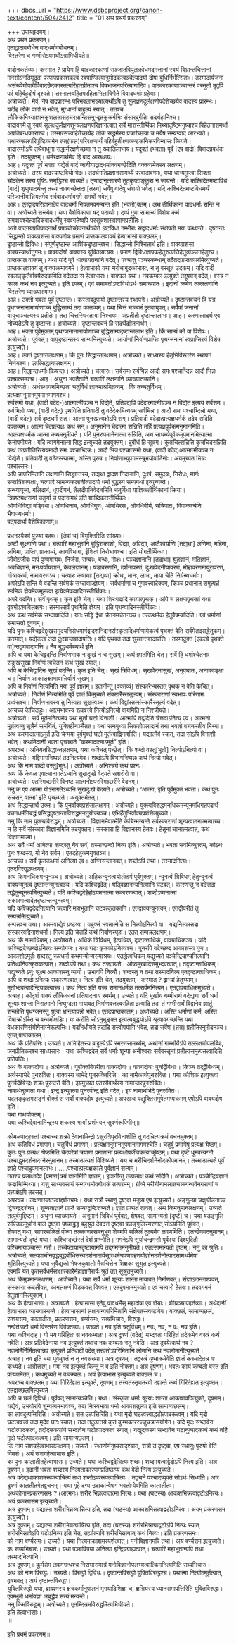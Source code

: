 +++
dbcs_url = "https://www.dsbcproject.org/canon-text/content/504/2412"
title = "01 अथ प्रथमं प्रकरणम्"

+++
उपायहृदयम्।  
अथ प्रथमं प्रकरणम्।  
एताद्वादावबोधेन वादधर्मावबोधनम्।  
विस्तरेण च गम्भीरोऽयमर्थोऽत्राभिधीयते॥

वादोनकर्तव्यः। कस्मात् ? प्रायेण हि वादकारकाणां सञ्जातविपुलक्रोधमदमत्तानां स्वयं विभ्रान्तचित्तानां मनसोऽनतिमृदुता परपापप्रकाशकत्वं स्वपाण्डित्यानुमोदकत्वञ्चेत्यादयो दोषा बुधिर्निर्भत्सिताः। तस्मादार्यजना असंख्येयोपायैर्विवादछेदकास्तत्परिहारप्रीताश्च विषभाजनपरित्यागादिव। वादकारकाणाञ्चान्तरं वस्तुतो मृद्वपि परं बहिर्बहुदोषं दृश्यते। तस्मात्स्वहितपरहिताभिलाषिणैते विवादधर्माः प्रहेयाः।  
अत्रोच्यते। मैवं, नैष वादप्रारम्भः परिभवलाभख्यात्यर्थोऽपि तु सुलक्षणदुर्लक्षणोपदेशेच्छयैव वादस्य प्रारम्भः।  
यदीह लोके वादो न भवेत्, मुग्धानां बाहुल्यं स्यात्। ततश्च लौकिकमिथ्याज्ञानकुशलतासहचरभ्रान्तिसमुभ्दूतकुकर्मभिः संसारदुर्गतिः सदर्थहानिश्च।  
वादावगमे तु स्वयं सुलक्षदुर्लक्षणशून्यलक्षणपरिज्ञानत्वात् सर्वे मारास्तीर्थिका मिथ्यादृष्टिमनुष्याश्च विहेठनासमर्था अप्रतिबन्धकाराश्च। तस्मात्सत्त्वहितेच्छयेह लोके सद्धर्मस्य प्रचारेच्छया च मयैष सम्यग्वाद आरभ्यते।  
यथास्रफलपरिपुष्टिकामेन तत्(फल)परिरक्षणार्थं बहिर्बहुतीक्ष्णकण्टकनिकरविन्यासः क्रियते।  
वादारम्भोऽपि तथैवाधुना सद्धर्म्मरक्षणेच्छया न तु ख्यातिलाभाय। यदुक्तं (भवता) पूर्वं [एष वादो] विवादप्रवर्धक इति। तदयुक्तम्। धर्मरक्षणार्थमेव हि वाद आरब्धव्यः।  
आह। यदुक्तं पूर्वं भवता यद्येतं वादं जानीयाद्वादधर्मानवगच्छेदिति वक्तव्यमेतस्य लक्षणम्।  
अत्रोच्यते। तस्य वादस्याष्टविधो भेदः। तदर्थगतिप्रज्ञानसामर्थ्ये परवादावगमः, यथा धान्यमुप्त्वा सिक्ता चोदकेन तस्य पुष्टिः समृद्धिश्च साध्यते। तृणाद्यनुत्सारणे तूट्कृष्टाङ्कुरा न जायन्ते। यदि कश्चिदेतमष्टाविधं [वादं] शृणुयादर्थन्तु तस्य नावगच्छेत्तदा [तस्य] सर्वेषु वादेषु संशयो भवेत्। यदि कश्चिदेतमष्टविधमर्थं परिजानीयान्नियतमेव सर्ववादधर्मावगमे समर्थो भवेत्।  
आह। एतद्वादपरिज्ञानादेव वादधर्मा नियतमवगम्यन्त इति (भवतो)क्तम्। अथ तीर्थिकानां वादधर्माः सन्ति न वा। अत्रोच्यते सन्त्येव। यथा वैशेषिकाणां षट् पदार्थाः। द्रव्यं गुणः सामान्यं विशेषः कर्म समवायश्चेत्यादिकवादधर्मेषु स्ववगतेष्वपि परसूत्रशास्त्राणामप्रतीतिः।  
अतो वादनयप्रतिपादनार्थं प्रपञ्चोच्छेदनार्थञ्चैते ऽष्टविधा गम्भीराः सद्वादधर्माः संक्षेपतो मया कथ्यन्ते। दृष्टान्तः सिद्धान्तो वाक्यप्रशंसा वाक्यदोषः प्रमाणं प्राप्तकालवाक्यं हेत्वाभासो वाक्‍छलम्।  
दृष्टान्तो द्विविधः। संपूर्णदृष्टान्त आशिंकदृष्टान्तश्च। सिद्धान्तो निश्चितार्थ इति। वाक्यप्रशंसा वाक्यस्यार्थानुगमः। वाक्यदोषो वाक्यस्य युक्तिव्यत्ययः। प्रमाणं द्विविधज्ञापकहेतुरुत्पत्तिहेतुर्व्यञ्जनहेतुश्च। प्राप्तकाल वाक्यम्। यथा यदि पूर्वं धात्वायतनानि वदेत्। पश्चात्तु पञ्चस्कन्धान् तदैतदप्राप्तकालमित्युच्यते। प्राप्तकालवाक्यं तु वाक्यक्रमावगमे। हेत्वाभासो यथा मरीचाबुदकाभासः, न तु वस्तुत उदकम्। यदि वादी स्वलङ्कृतैर्वाक्यैरुदकमिति वदेत्तदा स हेत्वाभासः। वाक्‍छलं यथा। नवकम्बल इत्युक्ते तद्दूषयन् वदेत्। वस्त्रं न कालः कथं नव इत्युच्यते। इति छलम्। एवं समामतोऽष्टविधोऽर्थः समाख्यातः। इदानीं क्रमेण तल्लक्षणानि विस्तरेण व्याख्यास्यामः।  
आह। उक्तो भवता पूर्वं दृष्टान्तः। कस्तावदुपायो दृष्टान्तस्य स्थापने। अत्रोच्यते। दृष्टान्तवचनं हि यत्र पृथग्जनानामार्याणाञ्च बुद्धिसाम्यं तदा वक्तव्यम्। यथा चित्तं चञ्चलं द्रुतवायुवत्। सर्वेषां जनानां वायुचाञ्चल्यस्य प्रतीतेः। तदा चित्तस्थिरताया निश्चयः। अप्रतीतौ दृष्टान्तालाभः। आह। कस्मात्सदर्थ एव नोच्यतेऽपि तु दृष्टान्तः। अत्रोच्यते। दृष्टान्तवचनं हि सदर्थद्योतनार्थम्।  
आह। भवता पूर्वमुक्तम् पृथग्जनानामार्याणाञ्च बुद्धिसाम्यदृष्टान्तलाभ इति। किं साम्यं को वा विशेषः। अत्रोच्यते। पूर्ववत्। वायुदृष्टान्तस्य साम्यमित्युच्यते। आर्याणां निर्वाणप्राप्तिः पृथग्जनानां त्वप्राप्तिरयं विशेष इत्युच्यते।  
आह। उक्तं दृष्टान्तलक्षणम्। किं पुनः सिद्धान्तलक्षणम्। अत्रोच्यते। साध्यस्य हेतुभिर्विस्तरेण स्थापनं निर्णयश्च। एतत्सिद्धान्तलक्षणम्।  
आह। सिद्धान्तधर्माः कियन्तः। अत्रोच्यते। चत्वारः। सर्वसमः सर्वभिन्न आदौ समः पश्चाभ्दिन्न आदौ भिन्नः पश्चात्समश्च। आह। अधुना भवतैतानि चत्वारि लक्षणानि व्याख्यातव्यानि।  
अत्रोच्यते। अर्थस्थापनमिच्छता चतुर्विधं ज्ञानमाश्रयितव्यम्। किं तच्चतुर्विधम्। प्रत्यक्षमनुमानमुपमानमागमश्च।  
सर्वसमो यथा, (वादी वदेद-)आत्मात्मीयञ्च न विद्येते, प्रतिवद्यपि वदेदात्मात्मीयञ्च न विद्येत इत्ययं सर्वसमः। सर्वभिन्नो यथा, (वादी वदेत्) पृथगिति प्रतिवादी तु वदेदेकमित्ययम् सर्वभिन्नः। आदौ समः पश्चाभ्दिन्नो यथा, (वादी वदेत्) सर्वं दृष्टधर्मं सत्। आत्मा पुनरप्रत्यक्षोऽपि सग्। प्रतिवादी वदेद्यत्प्रत्यक्षधर्मकं तदेव सदिति वक्तव्यम्। आत्मा चेदप्रत्यक्षः कथं सन्। अनुमानेन चेदात्मा सन्निति तर्हि प्रत्यक्षपूर्वकमनुमानमिति। अप्रत्यक्षधर्मक आत्मा कथमनुमीयते। यदि पुनरुपमानेनात्मा सन्निति, अथ साधर्म्यपूर्वकमुपमानमित्यात्मा केनोपमीयते। यदि त्वागमेनात्मा सिद्ध इत्युच्यते तदयुक्तम्। दुर्बोधं हि सूत्रम्। कुत्रचित्सन्निति कुत्रचिदसन्निति कथं तत्प्रतीतिरित्ययमादौ समः पश्चाभ्दिन्नः। आदौ भिन्न पश्चात्समो यथा, (वादी वदेद)आत्मात्मीयञ्च न विद्येते। प्रतिवादी तु वदेदस्त्यात्मा, अस्ति पुरुषः। निर्वाणाभ्युपगमस्त्रूभयोर्वादिनोः। अयमुच्यत भिन्नः पश्चात्समः।  
अपि चापरिमितानि लक्षणानि सिद्धान्तस्य, तद्यथा द्वादश निदानानि, दुःखं, समुदयः, निरोधः, मार्गः सप्तत्रिंशत्पक्षाः, चत्वारि श्रामण्यफलानीत्यादयो धर्मा बुद्धस्य सम्यगर्था इत्युच्यन्ते।  
सन्ध्यापूजा, बलिदानं, धूपदीपनं, तैलदीपनिवेदनमिति चतुर्विधा याज्ञिकतीर्थिकानां क्रिया।  
त्रिषष्ट्यक्षराणां चतुर्णां च पदानामर्थ इति शाब्दिकास्तीर्थिकाः।  
ओषधिविद्या षड्‍विधा। ओषधिनाम, ओषधिगुणः, ओषधिरसः, ओषधिवीर्यं, सन्निपातः, विपाकश्चेति भैषाज्यधर्माः।  
षट्‍पदार्था वैशेषिकाणाम्॥

प्रधनस्यैक्यं पुरुषा बहवः। [तेषां च] विमुक्तिरिति सांख्याः।  
अष्टौ सूक्ष्माणि यथा। चत्वारि महाभूतानि बुद्धिराकाशो, विद्या, अविद्या, अष्टैश्वर्याणि [तद्यथा] अणिमा, महिमा, लघिमा, प्राप्तिः, प्राकाम्यं, कायविभागः, ईशित्वं तिरोभावश्च। इति योगतीर्थिकाः।  
जीवोऽजीवः पापं पुण्यमाश्रवः, निर्जरा, सम्बरः, बन्धः, मोक्षः। पञ्चज्ञानानि [तद्यथा] श्रुतज्ञानं, मतिज्ञानं, अवधिज्ञानं, मनःपर्यायज्ञानं, केवलज्ञानम्। षडावरणानि, दर्शनावरणं, दुःखवेदनीयावरणं, मोहावरणमायुरावरणं, गोत्रावरणं, नामावरणञ्च। चत्वारः कषायाः [तद्यथा] क्रोधः, मानः, लाभः, माया चेति निर्ग्रन्थधर्माः।  
अपरेऽपि सन्ति ये वदन्ति सर्वमेकं सभ्दावाज्ज्ञेयम्। सर्वधर्माणां च गुणवत्त्वादैक्यम्, किञ्च प्रधानात् समुत्पन्नं सर्वमेकं ज्ञेयमेकमूलत्वा इत्येवमेकवादिनस्तीर्थिकाः।  
अपरे वदन्ति। सर्वं पृथक्। कुत इति चेत्। यथा शिरःपदादि कायात्पृथक्। अपि च लक्षणपृथक्तं यथा वृषभोऽश्वविलक्षणः। तस्मात्सर्वं पृथगिति ज्ञेयम्। इति पृथग्वादिनस्तीर्थिकाः।  
अथ कथं सर्वमेकं सभ्दावादिति। यतः सद्धि द्वेधा चेतनमचेतनञ्च। तत्कथमेकं हेतुवैषम्यांदिति। एवं धर्माणां समासतो दूषणम्।  
यदि पुनः कश्चिद्वदेद्दुःखसमुदयनिरोधमार्गद्वादशनिदानसंस्कृतादिधर्माणामेकत्वं पृथक्तं वेति सर्वमेतदसद्धेतुकम्। कस्मात्। यद्येकत्वं तदा दुःखान्तवादापत्तिः। यदि पृथक्तं तदा सुखान्तवादापत्तिः। तस्मादुक्तं [एकत्वे पृथक्ते वा]न्तद्वयवादापत्तिः। नैष बुद्धधर्मस्यार्थ इति।  
अपि च यथा केचिद्वदन्ति निर्वाणभावः न दुःखं न च सुखम्। कथं ज्ञातमिति चेत्। सर्वे हि धर्माश्चेतनाः सदुःखसुखा निर्वाणं त्वचेतनं कथं सुखं स्यात्।  
अपि च केचिद्वादिनः सुखं वदन्ति। कुत इति चेत्। सुखं त्रिविधम्। सुखवेदनासुखं, अनुपघातः, अनाकाङ्क्षा च। निर्वाण आकाङ्क्षाभावान्निर्वाणं सुखम्।  
अपि च निर्वाणं नित्यमिति मया पूर्वं ज्ञातम्। इदानीन्तु [वक्तव्यं] संस्कारेभ्यस्तत् पृथक् न वेति केचित्। अत्रोच्यते। निर्वाणं नित्यमिति पूर्वं ज्ञातं किमुच्यते संक्सारैस्तत्तुल्यम्। संस्काराणां स्वभावः परिणामः प्रध्वंसश्च। निर्वाणभावस्य तु नित्यता सुखत्वञ्च। कथं विद्वांस्तत्संस्कारैस्तुल्यं वदेत्।  
अन्यच्च केचिदाहुः। आत्मभावस्य रूपवत्त्वे नित्योऽनित्यो वायमिति न निश्चीयते।  
अत्रोच्यते। सर्वं मूर्तमनित्यमेव यथा मुर्तो घटो विनाशी। आत्मापि तद्वदिति चेत्तदाऽनित्य एव। आत्मनो मूर्तत्वन्तु सूत्रैर्न समर्थितं, युक्तिहीनञ्चैतत्। यथा रत्नबुध्या सिकतोपलादानं तथा भवतो वचनमतीव मिथ्या। अथ कस्मादात्माऽमुर्त इति चेन्मया पूर्वमुक्तं घटो मूर्तत्वाद्विनाशीति। यद्यात्मैवं स्यात्, तदा सोऽपि विनाशी भवेत्। कथमिदानीं भवता पृच्छ्यते “कस्मादात्माऽमूर्त” इति।  
अपरञ्च। अनियतसिद्धान्तलक्षणम्, यथा कश्चित् पृच्छेत्। किं शब्दो वस्तु[भूतो] नित्योऽनित्यो वा। अत्रोच्यते। यद्विभागनिष्पन्नं तदनित्यमेव। शब्दोऽपि विभागनिष्पन्नः कथं नित्यो भवेत्।  
अथ किं नाम शब्दो वस्तु[भूतः]। अत्रोच्यते। अनिश्चये कथं प्रश्नः।  
अथ किं केवल एवात्मानागतेऽध्वनि सुखदुःखे वेदयते सशरीरो वा।  
अत्रोच्यते। एतस्मिच्छरीरे विनष्ट आत्मनोऽपरस्मिञ्छरीरे वेदनम्।  
ननु क एष आत्मा योऽनागतेऽध्वनि सुखदुःखे वेदयते। अत्रोच्यते। ‘आत्मा, इति पूर्वमुक्तं भवता। कथं पुनः सन्नसन् वात्मा’ इति पृच्छ्यते। अयुक्तमेतत्।  
अथ सिद्धान्तार्थ उक्तः। किं पुनर्वाक्यप्रशंसालक्षणम्। अत्रोच्यते। युक्त्यविरुद्धमनधिकमन्यूनमधिगतपदार्थं वचनधर्मनिबद्धं प्रसिद्धदृष्टान्ताविरुद्धमननुयोज्यञ्च। एभिर्हेतुभिर्वाक्यप्रशंसेत्युच्यते।  
ननु किं नाम युक्त्यविरुद्धम्। अत्रोच्यते। विज्ञानमेवात्मेति केचिन्मन्यन्ते सर्वस्काराणां शून्यत्वादनात्मत्वाच्च। न हि सर्वे संस्कारा विज्ञानमिति तदयुक्तम्। संस्कारा हि विज्ञानस्य हेतवः। हेतूनां चानात्मत्वात्, कथं विज्ञानमात्मा।  
अथ सर्वे धर्मां अनित्याः शब्दस्तु नैव सर्वं, तस्माच्छब्दो नित्य इति। अत्रोच्यते। भवता सर्वमित्युक्तम्, कोऽर्थः पुनः शब्दस्य, यो नैव सर्वम्। एतदहेतुकमयुक्तञ्च।  
अन्यच्च। सर्वे कृतकधर्मा अनित्या एव। अग्निसन्तानवत्। शब्दोऽपि तथा। तस्मादनित्यः। एतदविरुद्धलक्षणम्।  
अथ किमनधिकमन्यूनञ्च। अत्रोच्यते। अहिकन्यूनत्वयोर्लक्षणं पूर्वमुक्तम्। न्यूनत्वं त्रिविधम् हेतुन्यूनत्वं वाक्यन्यूनत्वं दृष्टान्तन्यूनत्वञ्च। यदि कश्चिद्वदेत्। षड्‍विज्ञानन्यनित्यानि घटवत्। कारणन्तु न वदेत्तदा तद्धेतुन्यूनत्वमित्युच्यते। यदि कश्चिद्वदेहेहोऽयमनात्मा सकारणत्वात्। शब्दोऽप्यनात्मा सकारणत्वादेतदृष्टान्तन्यूनत्वम्।  
यदि कश्चिद्वदेदनित्यानि चत्वारि महाभूतानि घटवत्कृतकानि। एतद्वाक्यन्यूनत्वम्। एतद्वीपरीतं तु सम्पन्नमित्युच्यते।  
सम्पन्नञ्च यथा। आत्मवाद्येवं प्रष्टव्यः। यदुक्तं भवतात्मेति स नित्योऽनित्यो वा। यद्यनित्यस्तदा संस्कारवद्विनाशधर्मा। नित्य इति चेत्तर्हि कथं निर्वाणस्पृहा। एतत् सम्पन्नलक्षणम्।  
अथ किं नामाधिकम्। अत्रोच्यते। अधिकं त्रिविधम्, हेत्वधिकं, दृष्टान्ताधिकं, वाक्याधिकञ्च। यदि कश्चिद्वदेच्छब्दोऽनित्यः सम्योगजः। यथा घटः कृतकोऽनित्यश्च। पुनरपि वदेच्छब्द आकाशस्य गुणः। आकाशोऽमूर्तः शब्दस्तु रूपधर्मा कथमन्योन्यसमाश्रयः। एतद्धेत्वधिकम् यद्युच्यते पञ्चेन्द्रियाण्यनित्यानि प्रतिध्वनिवत्कृतकत्वात्। शब्दोऽपि तथा। कथं तज्ज्ञायते। ओष्ठमुखादिसमुभ्दवत्वात्। तदृष्टान्ताधिकम्। यद्युच्यते ऽणुः सूक्ष्म आकाशस्तु व्यापी। उभावपि नित्यौ। शब्दस्तु न तथा तस्मादनित्य एतदृष्टान्ताधिकम्। अपि च शब्दो ऽनित्यः सकारणत्वात्। नित्य इति चेत्, तदयुक्तम्। कस्मात् ? द्वाभ्यां हेतुभ्याम्। मुर्तोभ्दवत्वादैन्द्रियकत्वाच्च। कथं नित्य इति यच्च समानधर्मकं तत्सर्वमनित्यम्। एतद्वाक्याधिकमुच्यते।  
अत्राह। कीदृशं वाक्यं लौकिकानां प्रतिपादनाय स्मर्थम्। उच्यते। यदि मूर्खाय गम्भीरार्थ वदेद्यथा सर्वे धर्मा शून्याः शान्ता निरात्मानो निष्पुग्दला मायावत् निर्माणवत्तत्त्वरहिता इत्यादि तदा तं गम्भीरार्थं विद्वानेव ज्ञातुं शन्कोति पृथग्जनस्तु श्रुत्वा भ्रान्त्यापन्नो भवेत्। एतदप्राप्तकालम्। अथोच्यते। अस्ति धर्माणां कर्म, अस्ति विषाक्रोऽस्ति च बन्धमोक्षडिः। यः करोति सोऽनुभुङ्‍क्त इत्यल्पबुद्धयोऽपि श्रुत्वावगच्छन्ति यथा वेधकारणिसंयोगेनाग्नेरूत्पत्तिः। यदभिधीयते तद्यदि सत्त्वोपयोगि भवेत्, तदा सर्वेषां [तत्र] प्रतीतिरनुमोदनञ्च। एतत् प्राप्तकालम्।  
अथ किं प्रतिपत्तिः। उच्यते। अभिहितस्य बाहुल्येऽपि स्मरणसामर्थ्यम्, अर्थानां गाम्भीर्येऽपि तल्लक्षणोपलब्धिः, जनप्रीतिकरश्च साध्यसारः। यथा कश्चिद्वदेत् सर्वे धर्माः शून्या अनीश्वराः सर्ववस्तूनां प्रतीत्यसमुत्पन्नत्वादिति प्रतिपत्तिः।  
अथ के वाक्यदोषाः। अत्रोच्यते। पूर्वोक्तविपरीता वाक्यदोषाः। वाक्यदोषाः पुनर्द्विविधाः। किञ्च तद्द्वैविध्यम्। अर्थस्याभेदे पुनरुक्तिः। वाक्यस्य चाभेदे पुनरुक्तिरिति। का नामैकार्थपुनरुक्तिः। यथा कौशिक इत्युक्त्वा पुनर्वदेद्देवेन्द्रः शक्रः पुरन्दरो वेति। इयमुच्यत एतस्यैवार्थस्य नामान्तरपुनरुक्तिः।  
नामार्थतुल्यता यथा। इन्द्र इत्युक्त्वा पुनरपीन्द्र इति वदेत्। इयं नामार्थाभेदे पुनरुक्तिः।  
यदलङ्कृतमसङ्गं वोक्तं स सर्वो वाक्यदोष इत्युच्यते। अपरञ्च यद्युक्तिसमुपेतमप्यक्रमम् एषोऽपि वाक्यदोष इति।  
यथा गाथयोक्तम्।  
यथा कश्चिद्देवानामिन्द्रस्य शक्रस्य भार्यां प्रशंमयन् सुवर्णरूपिणीम्॥

कोमलपादहस्तां पश्चाच्च शक्रो देवानामिन्द्रो ऽसुरत्रिपुरविनाशीति तु वदन्नित्यक्रमं वचनमुक्तम्।  
अथ कतिविधं प्रमाणम्। चतुर्विधं प्रमाणम्। प्रत्यक्षमनुमानमुपमानमागमश्चेति। चतुर्षु प्रमाणेषु प्रत्यक्ष श्रेष्ठम्। कुतः पुनः प्रत्यक्षं श्रेष्ठमिति चेदपरेषां त्रयाणां प्रमाणानां प्रत्यक्षोपजीवकत्वाच्छ्रेष्ठम्। यथा दृष्टे धूमवत्यग्नौ पश्चाद्धुमदर्शनादग्नेरनुमानम्। तस्मात्प्रत्यक्षं विशिष्यते। यथ च मरीचिदर्शनेनोदकोपमानम्। तस्मात्प्रत्यक्षे पूर्वं ज्ञाते पश्चादुपमानलाभः। .....पश्चात्प्रत्यक्षकाले पूर्वज्ञानं सत्यम्।  
ततश्च प्रत्यक्षादेव [प्रमाण]त्रयं ज्ञानमिति ज्ञातम्। इदानीन्तु तत्प्रत्यक्षं कथं सदिति। अत्रोच्यते। पञ्चेन्द्रियज्ञानं कदाचिन्मिथ्या। यत्तु साध्यवसायं सम्यग्धर्मावबोधकं तत्परमम्। ग्रीष्मे मरीचीनामलातचक्रगन्धर्वनगराणां च प्रत्यक्षेऽपि तदसत्।  
अपरञ्च। लक्षणास्पष्टत्वाद्दर्शनभ्रमः। यथा रात्रौ स्थाणुं दृष्ट्वा मनुष्य एष इत्युच्यते। अङ्गुल्या चक्षुःपीडनाच्च द्विचन्द्रदर्शनम्। शून्यताज्ञाने प्राप्ते सम्यग्दृष्टिरुच्यते। ज्ञात प्रत्यक्षं तावत्। अथ किमनुमानलक्षणम्। उच्यते तत्पूर्वमुद्दिष्टम्। अधुना व्याख्यायते। अनुमानं त्रिविधं पूर्ववत्, शेषवत्, सामान्यतो [दृष्टं] च। यथा षडङ्गुलिं सपिडकमूर्धानं बालं दृष्ट्वा पष्चाद्धृद्धं बहुश्रुतं देवदत्तं दृष्ट्वा षडङ्गुलिस्मरणात् सोऽयमिति पूर्ववत्।  
शेषवत् यथा, सागरसलिलं पीत्वा तल्लवणरसमनुभूय शेषमपि सलिलं तुल्यमेव लवणमिति। एतच्छेषवदनुमानम्।  
सामान्यतो दृष्टं यथा। कश्चिग्दच्छंस्तं देशं प्राप्नोति। गगनेऽपि सूर्याचन्द्रमसौ पूर्वस्यां दिश्युदितौ पश्चिमायाञ्चास्तं गतौ। तच्चेष्टायामदृष्टायामपि तद्गमनमनुमीयते। एतत्सामान्यतो दृष्टम्। ननु का श्रुतिः। अत्रोच्यते, सत्यप्राचीनवृद्धबुद्धबोधिसत्त्वदर्शनादार्यसूत्रधर्मश्रवणग्रहणयोर्ज्ञानदर्शनोत्पादसामर्थ्यमेषा श्रुतिरित्युच्यते। यथा सुवैद्यको भेषजकुशलो मैत्रचित्तेन शिक्षकः सुश्रुत इत्युच्यते।  
एवमपि यत् कृतसर्वधर्मसाक्षात्कारैर्महाज्ञानैरार्यैः श्रुतं तत् सुश्रुतमुच्यते।  
अथ किमुपमानलक्षणम्। अत्रोच्यते। यथा सर्वे धर्मा शून्याः शान्ता मायावत् निर्माणवत्। संज्ञाऽदान्ताश्ववत्, संस्काराः कदलीवत्, कामलक्षणं पिडकवत् विषवत्। एतदुपमानमुच्यते। एवं चत्वारो हेतवः। तदवगमनं हेतुज्ञानमित्युक्तम्।  
अथ के हेत्वाभासाः। अत्राच्यते। हेत्वाभासा एतेषु वादधर्मेसु महादोषा एव ज्ञेयाः। शीघ्रञ्चापहर्तव्याः। अथेदानीं हेत्वाभासा व्याख्यास्यन्ते। हेत्वाभासानां लक्षणान्यपरिमितानि संक्षेपतस्त्वष्टावेव। वाक्‍छलं, सामान्यछलं, संशयसमः, कालातीतः, प्रकरणसमः, वर्ण्यसमः, सव्यभिचारः, विरुद्धः।  
नन्वेतेऽष्टौ धर्मा विस्तरेण विवेक्तव्याः। उच्यते। नव इति चतुर्विधम्। नवः, नव, न वः, नव इति।  
यथा कश्चिदाह। यो मय परिहितः स नवकम्बलः। अत्र दूषणं (वदेत्) यभ्दवता परिहितं तदेकमेव वस्त्रं कथं नवेति। अत्र प्रतिवेदेन्मया नव इत्युक्तं तथाच नवः कम्बलः नतु नवेति। अत्र दूषयेत्कथं नव ? नवलोमैर्निर्मितत्वान्नव इत्युक्ते प्रतिवादी वदेत् तत्त्वतोऽपरिमितानि लोमानि कथं नवलोमानीत्युच्यते।  
अत्राह। नव इति मया पूर्वमुक्तं न तु नवसंख्या। अत्र दूषणम्। तद्वस्त्रं युष्माकमेवेति ज्ञातं कस्मादेतन्न वः कथ्यते। अत्रोत्तरम्। मया नव इत्युक्तं किन्तु न व इति नोक्तम्। अत्र दूषणम्। भवतः कायं कम्बलो वस्त इति प्रत्यक्षमेतत्। कथमुच्यते न वःकम्बलः। अयं हेत्वाभास इत्युच्यते वाक्‍छलं च।  
अपरञ्च वाक्‍छलम्। यथा गिरिर्दह्यत इत्युक्ते, दूषणम्। तत्त्वतस्तृणतरवो दह्यन्ते कथं गिरिर्दह्यत इत्युक्तम्। एतद्वाक्‍छलमित्युच्यते।  
अपि च छलं द्विविधं। पूर्ववत् सामान्यञ्चेति। यथा। संस्कृता धर्माः श्रून्याः शान्ता आकाशवदित्युक्ते, दूषणम्। यद्येवं, उभयोरपि शून्यत्वमभावश्च, तदा निःस्वभावा धर्मा आकाशतुल्या इति सामान्यछलम्।  
का तावदुत्पत्तिरिति। अत्रोच्यते। सत उत्पत्तिरिति। यथा मृदो घटत्वत्त्वाद्धटोत्पादकत्वम्। यदि मृदो घटत्ववत्त्वं तदा मृदेव घटः स्यात्। तदा तदुत्पत्तये कृतं कुम्भकाररज्जुचक्रसंयोगेन। यदि मृदः सभ्दावेन घटोत्पादकत्वं, तदोदकस्यापि सभ्दावेन घटोत्पादकत्वं स्यात्। यद्युदकस्य सभ्दावेन घटानुत्पादकत्वं कथं तर्हि मृदो घटोत्पादकत्वम्। इति सामान्यछलम्।  
किं नाम संशयहेत्वाभासलक्षणम्। उच्यते। स्थाणोर्मनुष्यसादृश्यात्, रात्रौ तं दृष्ट्वा, एष स्थाणुः पुरुषो वेति विमर्शः। अयं संशयहेत्वाभास इति।  
कः पुनः कालातीतहेत्वाभासः। उच्यते। यथा कश्चिद्वदेन्नित्यः शब्दः। शब्दमयत्वाद्वेदोऽपि नित्य इति। अत्र दूषणम्। इदानीं भवता शब्दस्य नित्यताकारणमप्रतिष्ठाप्य कथं वेदो नित्य इत्युच्यते।  
अत्र वदेद्यथाकाशमरूपत्वान्नित्यं तथा शब्दोऽप्यरूपत्वान्नित्यः। तद्वचने पश्चादप्युक्ते सोऽर्थः सिध्यति। अत्र दूषणं कालतीतमेतद्वचनम्। यथा गृहे दग्ध उदाकान्वेषणं भवतोप्येवमिति कालातीतः।  
अथकोनामप्रकरणसमः ? (आत्मनः) शरीर भिन्नत्वादात्मा नित्यः। यथा (घटस्य) आकशभिन्नत्वाद्वटोऽनित्यः। अयं प्रकरणसम इत्युच्यते।  
अत्र दूषणम्। यद्यात्मा शरीरभिन्नत्र्वान्नित्य इति, तदा (घटस्य) आकाशभिन्नत्वाद्वटोऽनित्यः। अयम् प्रकरणसम इत्युच्यते।  
अत्र दूषणम्। यद्यात्मा शरीरभिन्नत्वान्नित्य इति, तदा (घटस्य) शरीरभिन्नत्वाद्वटोऽपि नित्यः स्यात् शरीरभिन्नत्वेऽपि घटोऽनित्य इति चेत्, तर्ह्यात्मापि शरीरभिन्नत्वात् कथं नित्यः। इति प्रकरणसमः।  
को नाम वर्ण्यसमः। उच्यते। यथा नित्यमाकाशमस्पर्शत्वात्। मनोविज्ञानमपि तथा। अयं वर्ण्यसम इत्युच्यते।  
कः सव्यभिचारः। उच्यते। यथा पञ्चविषया अनित्या इन्द्रियग्राह्यत्वात्। चत्वारि महाभूतान्यपि तथा तस्मादनित्यानि।  
अत्र दूषणम्। कूर्मरोम लवणगन्धश्च निराभासमात्रं मनोविज्ञानोपलभ्यत्वात्किमनित्यमिति सव्यभिचारः।  
अथ को नाम विरुद्धः। उच्यते। विरुद्धो द्विविधः। दृष्टान्तविरुद्धो युक्तिविरुद्धश्च। यथात्मा नित्योऽमूर्तत्वात्, वृषभवत्। अयं दृष्टान्तविरुद्धः।  
युक्तिविरुद्धो यथा, ब्राह्मणस्य क्षत्रकर्मानुपालनं मृगयादिशिक्षा च, क्षत्रियस्य ध्यानसमापत्तिरिति युक्तिविरुद्धः। एवम्भूतौ धर्मावज्ञा अबुद्धैव सत्यं मन्यन्ते।  
ननु किमविरुद्धम्। अत्रोच्यते। एतभ्दिन्नमविरुद्धमित्यभिधीयते।  
इति हेत्वाभासाः।  
॥

इति प्रथमं प्रकरणम्॥

